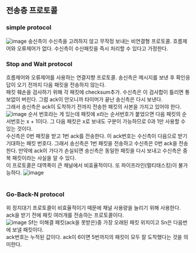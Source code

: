 ## 전송층 프로토콜

### simple protocol
![image](https://user-images.githubusercontent.com/38284141/51536217-354def00-1e8e-11e9-9a31-0dd9dedafbd9.png)
송신측이 수신측을 고려하지 않고 무작정 보내는 비연결형 프로토콜. 흐름제어와 오류제어가 없다. 수신측이 수신패킷을 즉시 처리할 수 있다고 가정한다.<br>

### Stop and Wait protocol
흐름제어와 오류제어를 사용하는 연결지향 프로토콜. 송신측은 메시지를 보낸 후 확인응답이 오기 전까지 다음 패킷을 전송하지 않는다.<br>
패킷 훼손을 검사하기 위해 각 패킷에 checksum추가. 수신측은 이 검사합이 틀리면 통보없이 버린다. 그럼 ack이 안오니까 타이머가 끝난 송신측은 다시 보낸다.<br>
그래서 송신측은 ack이 도착하기 전까지 전송한 패킷의 사본을 가지고 있어야 한다. <br>
![image](https://user-images.githubusercontent.com/38284141/51536584-70045700-1e8f-11e9-8d22-fd3563541c94.png)
순서 번호라는 게 있는데 패킷에 x라는 순서번호가 붙었으면 다음 패킷의 순서번호는 x + 1이다. 그 다음 패킷은 x로 보내도 구분이 가능하므로 0과 1만 사용할
수 있는 것이다.<br>
수신측은 0번 패킷을 받고 1번 ack를 전송한다. 이 ack번호는 수신측이 다음으로 받기 기대하는 패킷 번호다. 그래서 송신측은 1번 패킷을 전송하고 수신측은 
0번 ack을 전송한다. 만약에 ack이 가다가 손실되면 송신측은 동일한 패킷을 다시 보내고 수신측은 중복 패킷이라는 사실을 알 수 있다.<br>
이 프로토콜은 대역폭이 큰 채널에서 비효율적이다. 또 파이프라인(멀티태스킹)이 불가능하다.
![image](https://user-images.githubusercontent.com/38284141/51537151-21f05300-1e91-11e9-9295-ace173ee4ed2.png)
<br>
<br>
### Go-Back-N protocol
위 정지대기 프로토콜이 비효율적이기 때문에 채널 사용량을 늘리기 위해 사용한다. ack을 받기 전에 패킷 여러개를 전송하는 프로토콜이다.<br>
![image](https://user-images.githubusercontent.com/38284141/51537292-7693ce00-1e91-11e9-9ab9-52c6c8f44c99.png)
Sf는 미해결 패킷(ack을 못받은)중 가장 오래된 패킷 위치이고 Sn은 다음번에 보낼 패킷이다.<br>
ack번호는 누적된 값이다. ack이 6이면 5번까지의 패킷이 모두 잘 도착했다는 것을 의미한다.<br>

